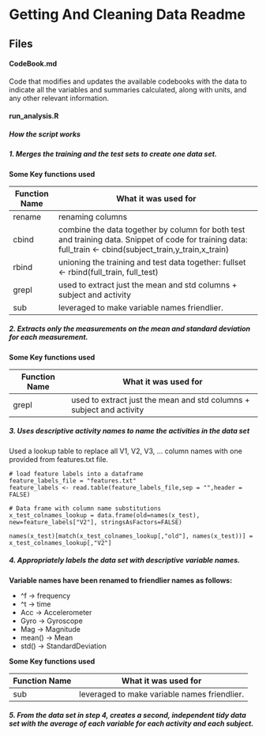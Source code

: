 # Getting And Cleaning Data Readme

## Files

#### CodeBook.md  
Code that modifies and updates the available codebooks with the data to indicate all the variables and summaries calculated, along with units, and any other relevant information.

#### run_analysis.R

##### How the script works

##### 1. Merges the training and the test sets to create one data set.

**Some Key functions used**

Function Name | What it was used for
------------- | ----------------------
rename | renaming columns
cbind | combine the data together by column for both test and training data. Snippet of code for training data: full_train <- cbind(subject_train,y_train,x_train)
rbind | unioning the training and test data together: fullset <- rbind(full_train, full_test)
grepl | used to extract just the mean and std columns + subject and activity
sub | leveraged to make variable names friendlier.

##### 2. Extracts only the measurements on the mean and standard deviation for each measurement. 

**Some Key functions used**

Function Name | What it was used for
------------- | ----------------------
grepl | used to extract just the mean and std columns + subject and activity


##### 3. Uses descriptive activity names to name the activities in the data set

Used a lookup table to replace all V1, V2, V3, ... column names with one provided from features.txt file.

```{r}
# load feature labels into a dataframe
feature_labels_file = "features.txt"
feature_labels <- read.table(feature_labels_file,sep = "",header = FALSE)

# Data frame with column name substitutions
x_test_colnames_lookup = data.frame(old=names(x_test), new=feature_labels["V2"], stringsAsFactors=FALSE)

names(x_test)[match(x_test_colnames_lookup[,"old"], names(x_test))] = x_test_colnames_lookup[,"V2"]
```

##### 4. Appropriately labels the data set with descriptive variable names. 

**Variable names have been renamed to friendlier names as follows:**

* ^f -> frequency
* ^t -> time
* Acc -> Accelerometer
* Gyro -> Gyroscope
* Mag -> Magnitude
* mean() -> Mean
* std() -> StandardDeviation

**Some Key functions used**

Function Name | What it was used for
------------- | ----------------------
sub | leveraged to make variable names friendlier.


##### 5. From the data set in step 4, creates a second, independent tidy data set with the average of each variable for each activity and each subject.

  
